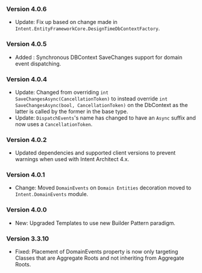 ### Version 4.0.6

- Update: Fix up based on change made in `Intent.EntityFrameworkCore.DesignTimeDbContextFactory`.

### Version 4.0.5

- Added : Synchronous DBContext SaveChanges support for domain event dispatching.

### Version 4.0.4

- Update: Changed from overriding `int SaveChangesAsync(CancellationToken)` to instead override `int SaveChangesAsync(bool, CancellationToken)` on the DbContext as the latter is called by the former in the base type.
- Update: `DispatchEvents`'s name has changed to have an `Async` suffix and now uses a `CancellationToken`.

### Version 4.0.2

- Updated dependencies and supported client versions to prevent warnings when used with Intent Architect 4.x.

### Version 4.0.1

- Change: Moved `DomainEvents` on `Domain Entities` decoration moved to `Intent.DomainEvents` module.


### Version 4.0.0

- New: Upgraded Templates to use new Builder Pattern paradigm.

### Version 3.3.10

- Fixed: Placement of DomainEvents property is now only targeting Classes that are Aggregate Roots and not inheriting from Aggregate Roots.